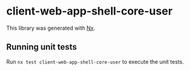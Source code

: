 # client-web-app-shell-core-user

This library was generated with [Nx](https://nx.dev).

## Running unit tests

Run `nx test client-web-app-shell-core-user` to execute the unit tests.
